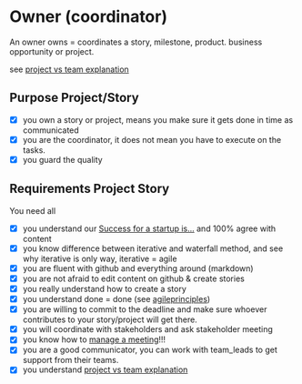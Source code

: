 # Owner (coordinator)

An owner owns = coordinates a story, milestone, product. business opportunity or project.

see [project vs team explanation](project_vs_team)

## Purpose Project/Story

- [X] you own a story or project, means you make sure it gets done in time as communicated
- [X] you are the coordinator, it does not mean you have to execute on the tasks.
- [X] you guard the quality

## Requirements Project Story

You need all

- [X] you understand our [Success for a startup is...](success) and 100% agree with content
- [X] you know difference between iterative and waterfall method, and see why iterative is only way, iterative  = agile
- [X] you are fluent with github and everything around (markdown)
- [X] you are not afraid to edit content on github & create stories
- [X] you really understand how to create a story 
- [X] you understand done = done (see [agileprinciples](agileprinciples))
- [X] you are willing to commit to the deadline and make sure whoever contributes to your story/project will get there.
- [X] you will coordinate with stakeholders and ask stakeholder meeting
- [X] you know how to [manage a meeting](manage_meetings)!!!
- [X] you are a good communicator, you can work with team_leads to get support from their teams.
- [X] you understand [project vs team explanation](project_vs_team)

<!-- !!!def private -->